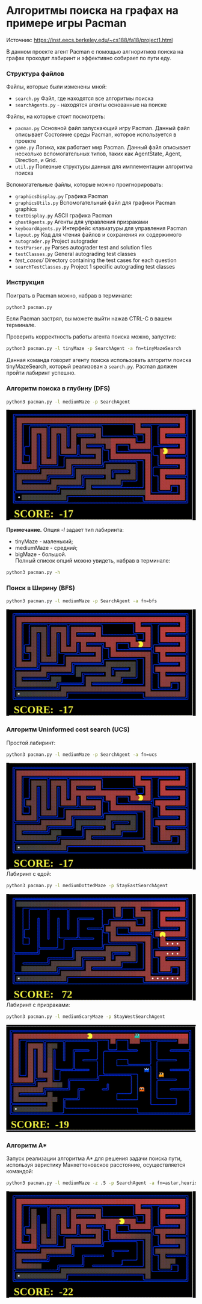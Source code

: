 # Алгоритмы поиска на графах на примере игры Pacman
Источник: https://inst.eecs.berkeley.edu/~cs188/fa18/project1.html

В данном проекте агент Pacman с помощью алгноритмов поиска на графах проходит лабиринт и эффективно собирает по пути еду.

### Структура файлов

Файлы, которые были изменены мной:
* `search.py`   Файл, где находятся все алгоритмы поиска
* `searchAgents.py` - находятся агенты основанные на поиске

Файлы, на которые стоит посмотреть:
* `pacman.py` Основной файл запускающий игру Pacman. Данный файл описывает Состояние среды  Pacman, которое используется в проекте  
* `game.py` Логика, как работает мир Pacman. Данный файл описывает несколько вспомогательных типов, таких как AgentState, Agent, Direction, и Grid.
* `util.py` Полезные структуры данных для имплементации алгоритма поиска

Вспомогательные файлы, которые можно проигнорировать:
* `graphicsDisplay.py`  Графика Pacman
* `graphicsUtils.py`    Вспомогательный файл для графики Pacman graphics
* `textDisplay.py`  ASCII графика Pacman
* `ghostAgents.py`  Агенты для управления призраками
* `keyboardAgents.py`   Интерфейс клавиатуры для управления Pacman
* `layout.py`   Код для чтения файлов и сохранения их содержимого
* `autograder.py`   Project autograder
* `testParser.py`   Parses autograder test and solution files
* `testClasses.py`  General autograding test classes
* *test_cases/*   Directory containing the test cases for each question
* `searchTestClasses.py`    Project 1 specific autograding test classes

### Инструкция
Поиграть в Pacman можно, набрав в терминале:

```bash
python3 pacman.py
```
Eсли Pacman застрял, вы можете выйти нажав CTRL-C в вашем терминале.

Проверить корректность работы агента поиска можно, запустив:
```bash
python3 pacman.py -l tinyMaze -p SearchAgent -a fn=tinyMazeSearch
```
Данная команда говорит агенту поиска использовать алгоритм поиска tinyMazeSearch, который реализован а `search.py`. Pacman должен пройти лабиринт успешно.

### Алгоритм поиска в глубину (DFS)  

```bash
python3 pacman.py -l mediumMaze -p SearchAgent
```  
![pacman_dfs](media/pacman_dfs_x2.gif)  


**Примечание.** Опция *-l* задает тип лабиринта:  
* tinyMaze - маленький;
* mediumMaze - средний;
* bigMaze - большой.  
Полный список опций можно увидеть, набрав в терминале:  
```bash
python3 pacman.py -h
```

### Поиск в Ширину (BFS)  

```bash
python3 pacman.py -l mediumMaze -p SearchAgent -a fn=bfs
```  
![pacman_bfs](media/pacman_bfs_x2.gif)  

### Алгоритм Uninformed cost search (UCS)  

Простой лабиринт:
```bash
python3 pacman.py -l mediumMaze -p SearchAgent -a fn=ucs
```  
![pacman_ucs](media/pacman_ucs_x2.gif)  
Лабиринт с едой:
```bash
python3 pacman.py -l mediumDottedMaze -p StayEastSearchAgent
```  
![pacman_ucs_food](media/pacman_ucs_food_x2.gif)  
Лабиринт с призраками:
```bash
python3 pacman.py -l mediumScaryMaze -p StayWestSearchAgent
```  
![pacman_ucs_ghosts](media/pacman_ucs_ghosts_x2.gif)  

### Алгоритм A*  
Запуск реализации алгоритма A*  для решения задачи поиска пути, используя эвристику Манхеттоновское расстояние, осуществляется командой:
```bash
python3 pacman.py -l mediumMaze -z .5 -p SearchAgent -a fn=astar,heuristic=manhattanHeuristic
```  
![pacman_astar](media/pacman_astar_x2.gif)  
